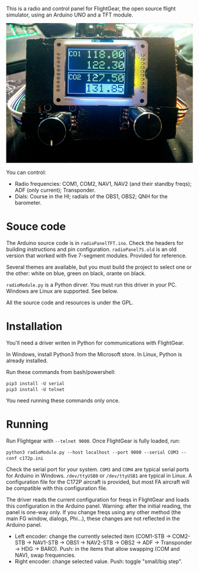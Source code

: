 This is a radio and control panel for FlightGear, the open source flight simulator, using an Arduino UNO and a TFT module.

![](./panel.jpg)

You can control:

- Radio frequencies: COM1, COM2, NAV1, NAV2 (and their standby freqs); ADF (only current); Transponder.
- Dials: Course in the HI; radials of the OBS1, OBS2; QNH for the barometer.

# Souce code

The Arduino source code is in `radioPanelTFT.ino`. Check the headers for building instructions and pin configuration.
`radioPanel7S.old` is an old version that worked with five 7-segment modules. Provided for reference.

Several themes are available, but you must build the project to select one or the other: white on blue, green on black, orante on black.

`radioModule.py` is a Python dirver. You must run this driver in your PC. Windows are Linux are supported. See below.

All the source code and resources is under the GPL.

# Installation

You'll need a driver writen in Python for communications with FlightGear.

In Windows, install Python3 from the Microsoft store. In Linux, Python is already installed.

Run these commands from bash/powershell:

```
pip3 install -U serial
pip3 install -U telnet
```

You need running these commands only once.

# Running

Run Flightgear with `--telnet 9000`. Once FlightGear is fully loaded, run:

```
python3 radioModule.py --host localhost --port 9000 --serial COM3 --conf c172p.ini
```

Check the serial port for your system. `COM3` and `COM4` are typical serial ports for Arduino in Windows.
`/dev/ttyUSB0` or `/dev/ttyUSB1` are typical in Linux. A configuration file for the C172P aircraft is provided,
but most FA aircraft will be compatible with this configuration file.

The driver reads the current configuration for freqs in FlightGear and loads this configuration in the Arduino panel. Warning: after the initial reading, the panel is one-way only. If you change freqs using any other method (the main FG window, dialogs, Phi...), these changes are not reflected in the Arduino panel.

- Left encoder: change the currently selected item (COM1-STB -> COM2-STB -> NAV1-STB -> OBS1 -> NAV2-STB -> OBS2 -> ADF -> Transponder -> HDG -> BARO). Push: in the items that allow swapping (COM and NAV), swap frequencies.
- Right encoder: change selected value. Push: toggle "small/big step".

